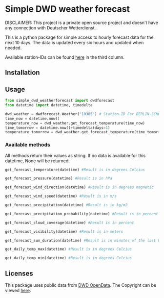 # Simple DWD weather forecast

DISCLAIMER: This project is a private open source project and doesn't have any connection with Deutscher Wetterdienst.

This is a python package for simple access to hourly forecast data for the next 10 days. The data is updated every six hours and updated when needed.

Available station-IDs can be found [here](https://www.dwd.de/DE/leistungen/met_verfahren_mosmix/mosmix_stationskatalog.cfg?view=nasPublication&nn=16102) in the third column.

## Installation

## Usage

```python
from simple_dwd_weatherforecast import dwdforecast
from datetime import datetime, timedelta

dwd_weather = dwdforecast.Weather("10385") # Station-ID For BERLIN-SCHOENEFELD
time_now = datetime.now()
temperature_now = dwd_weather.get_forecast_temperature(time_now)
time_tomorrow = datetime.now()+timedelta(days=1)
temperature_tomorrow = dwd_weather.get_forecast_temperature(time_tomorrow)
```

### Available methods

All methods return their values as string. If no data is available for this datetime, None will be returned.

```python
get_forecast_temperature(datetime) #Result is in degrees Celcius

get_forecast_pressure(datetime) #Result is in hPa

get_forecast_wind_direction(datetime) #Result is in degrees magnetic

get_forecast_wind_speed(datetime) #Result is in m/s

get_forecast_precipitation(datetime) #Result is in kg/m2

get_forecast_precipitation_probability(datetime) #Result is in percent

get_forecast_cloud_coverage(datetime) #Result is in percent

get_forecast_visibility(datetime) #Result is in meters

get_forecast_sun_duration(datetime) #Result is in minutes of the last hour

get_daily_temp_max(datetime) #Result is in degrees Celcius

get_daily_temp_min(datetime) #Result is in degrees Celcius
```

## Licenses

This package uses public data from [DWD OpenData](https://www.dwd.de/DE/leistungen/opendata/opendata.html). The Copyright can be viewed [here](https://www.dwd.de/DE/service/copyright/copyright_node.html).
